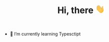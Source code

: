 <h1 align="center">Hi, there <img src="https://raw.githubusercontent.com/andreideholte/andreideholte/main/images/hi.gif" width="30px"/></h1>
  
<br/>

- 🌱 I’m currently learning Typesctipt
